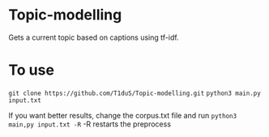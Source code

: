# Topic-modelling
Gets a current topic based on captions using tf-idf.

# To use
`
git clone https://github.com/T1duS/Topic-modelling.git
`
`
python3 main.py input.txt
`

If you want better results, change the corpus.txt file and run
`
python3 main,py input.txt -R
`
-R restarts the preprocess
